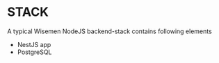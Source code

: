 # STACK

A typical Wisemen NodeJS backend-stack contains following elements

- NestJS app
- PostgreSQL

